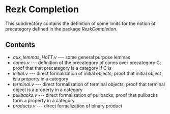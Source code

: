 Rezk Completion
===============

This subdirectory contains the definition of some limits for the notion of precategory defined in the package *RezkCompletion*.

## Contents


* *aux_lemmas_HoTT.v* --- some general purpose lemmas
* *cones.v* --- definition of the precategory of cones over precategory C; proof that that precategory is a category if C is
* *initial.v* --- direct formalization of initial objects; proof that initial object is a property in a category
* *terminal.v* --- direct formalization of terminal objects; proof that terminal object is a property in a category
* *pullbacks.v* --- direct formalization of pullbacks; proof that pullbacks form a property in a category
* *products.v* --- direct formalization of binary product



